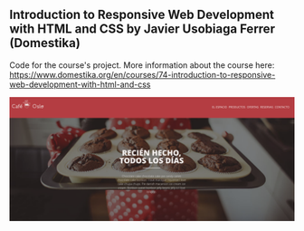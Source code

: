 

## Introduction to Responsive Web Development with HTML and CSS by Javier Usobiaga Ferrer (Domestika)

Code for the course's project. More information about the course here: https://www.domestika.org/en/courses/74-introduction-to-responsive-web-development-with-html-and-css


<img src=./cafe_oslo.png>
